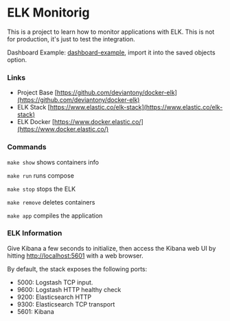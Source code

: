 # ELK Monitorig

This is a project to learn how to monitor applications with ELK.
This is not for production, it's just to test the integration.

Dashboard Example: [dashboard-example](dashboard-example), import it into the saved objects option.

### Links

- Project Base [https://github.com/deviantony/docker-elk](https://github.com/deviantony/docker-elk)
- ELK Stack [https://www.elastic.co/elk-stack](https://www.elastic.co/elk-stack)
- ELK Docker [https://www.docker.elastic.co/](https://www.docker.elastic.co/)

### Commands

`make show` shows containers info

`make run` runs compose

`make stop` stops the ELK

`make remove` deletes containers

`make app` compiles the application

### ELK Information

Give Kibana a few seconds to initialize, then access the Kibana web UI by hitting
[http://localhost:5601](http://localhost:5601) with a web browser.

By default, the stack exposes the following ports:
* 5000: Logstash TCP input.
* 9600: Logstash HTTP healthy check
* 9200: Elasticsearch HTTP
* 9300: Elasticsearch TCP transport
* 5601: Kibana
